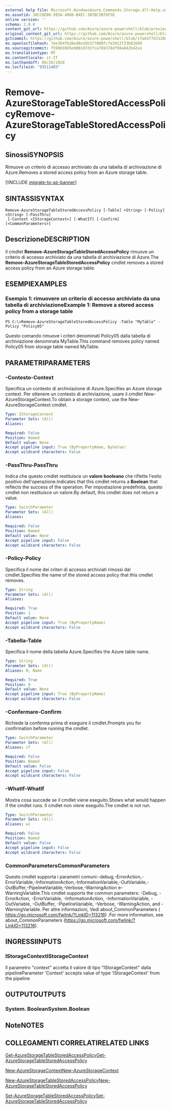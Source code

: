 ```yaml
---
external help file: Microsoft.WindowsAzure.Commands.Storage.dll-Help.xml
ms.assetid: 30CC0D80-505A-4988-B4EC-3B7BC5B76F5D
online version: ''
schema: 2.0.0
content_git_url: https://github.com/Azure/azure-powershell/blob/preview/src/Storage/Commands.Storage/help/Remove-AzureStorageTableStoredAccessPolicy.md
original_content_git_url: https://github.com/Azure/azure-powershell/blob/preview/src/Storage/Commands.Storage/help/Remove-AzureStorageTableStoredAccessPolicy.md
gitcommit: https://github.com/Azure/azure-powershell/blob/1fa63f743120d7a7cd6cbb28ee43cd0f4c654af9
ms.openlocfilehash: 7ee384fb26ed8e16b377800fc7e3912f33b81669
ms.sourcegitcommit: f599b50d5e980197d1fca769378df90a842b42a1
ms.translationtype: MT
ms.contentlocale: it-IT
ms.lasthandoff: 08/20/2020
ms.locfileid: "93511403"
---
```

# <span data-ttu-id="f8216-101">Remove-AzureStorageTableStoredAccessPolicy</span><span class="sxs-lookup"><span data-stu-id="f8216-101">Remove-AzureStorageTableStoredAccessPolicy</span></span>

## <span data-ttu-id="f8216-102">Sinossi</span><span class="sxs-lookup"><span data-stu-id="f8216-102">SYNOPSIS</span></span>
<span data-ttu-id="f8216-103">Rimuove un criterio di accesso archiviato da una tabella di archiviazione di Azure.</span><span class="sxs-lookup"><span data-stu-id="f8216-103">Removes a stored access policy from an Azure storage table.</span></span>

[!INCLUDE [migrate-to-az-banner](../../includes/migrate-to-az-banner.md)]

## <span data-ttu-id="f8216-104">SINTASSI</span><span class="sxs-lookup"><span data-stu-id="f8216-104">SYNTAX</span></span>

```
Remove-AzureStorageTableStoredAccessPolicy [-Table] <String> [-Policy] <String> [-PassThru]
 [-Context <IStorageContext>] [-WhatIf] [-Confirm] [<CommonParameters>]
```

## <span data-ttu-id="f8216-105">Descrizione</span><span class="sxs-lookup"><span data-stu-id="f8216-105">DESCRIPTION</span></span>
<span data-ttu-id="f8216-106">Il cmdlet **Remove-AzureStorageTableStoredAccessPolicy** rimuove un criterio di accesso archiviato da una tabella di archiviazione di Azure.</span><span class="sxs-lookup"><span data-stu-id="f8216-106">The **Remove-AzureStorageTableStoredAccessPolicy** cmdlet removes a stored access policy from an Azure storage table.</span></span>

## <span data-ttu-id="f8216-107">ESEMPI</span><span class="sxs-lookup"><span data-stu-id="f8216-107">EXAMPLES</span></span>

### <span data-ttu-id="f8216-108">Esempio 1: rimuovere un criterio di accesso archiviato da una tabella di archiviazione</span><span class="sxs-lookup"><span data-stu-id="f8216-108">Example 1: Remove a stored access policy from a storage table</span></span>
```
PS C:\>Remove-AzureStorageTableStoredAccessPolicy -Table "MyTable" -Policy "Policy05"
```

<span data-ttu-id="f8216-109">Questo comando rimuove i criteri denominati Policy05 dalla tabella di archiviazione denominata MyTable.</span><span class="sxs-lookup"><span data-stu-id="f8216-109">This command removes policy named Policy05 from storage table named MyTable.</span></span>

## <span data-ttu-id="f8216-110">PARAMETRI</span><span class="sxs-lookup"><span data-stu-id="f8216-110">PARAMETERS</span></span>

### <span data-ttu-id="f8216-111">-Contesto</span><span class="sxs-lookup"><span data-stu-id="f8216-111">-Context</span></span>
<span data-ttu-id="f8216-112">Specifica un contesto di archiviazione di Azure.</span><span class="sxs-lookup"><span data-stu-id="f8216-112">Specifies an Azure storage context.</span></span>
<span data-ttu-id="f8216-113">Per ottenere un contesto di archiviazione, usare il cmdlet New-AzureStorageContext.</span><span class="sxs-lookup"><span data-stu-id="f8216-113">To obtain a storage context, use the New-AzureStorageContext cmdlet.</span></span>

```yaml
Type: IStorageContext
Parameter Sets: (All)
Aliases: 

Required: False
Position: Named
Default value: None
Accept pipeline input: True (ByPropertyName, ByValue)
Accept wildcard characters: False
```

### <span data-ttu-id="f8216-114">-PassThru</span><span class="sxs-lookup"><span data-stu-id="f8216-114">-PassThru</span></span>
<span data-ttu-id="f8216-115">Indica che questo cmdlet restituisce un **valore booleano** che riflette l'esito positivo dell'operazione.</span><span class="sxs-lookup"><span data-stu-id="f8216-115">Indicates that this cmdlet returns a **Boolean** that reflects the success of the operation.</span></span>
<span data-ttu-id="f8216-116">Per impostazione predefinita, questo cmdlet non restituisce un valore.</span><span class="sxs-lookup"><span data-stu-id="f8216-116">By default, this cmdlet does not return a value.</span></span>

```yaml
Type: SwitchParameter
Parameter Sets: (All)
Aliases: 

Required: False
Position: Named
Default value: None
Accept pipeline input: False
Accept wildcard characters: False
```

### <span data-ttu-id="f8216-117">-Policy</span><span class="sxs-lookup"><span data-stu-id="f8216-117">-Policy</span></span>
<span data-ttu-id="f8216-118">Specifica il nome dei criteri di accesso archiviati rimossi dal cmdlet.</span><span class="sxs-lookup"><span data-stu-id="f8216-118">Specifies the name of the stored access policy that this cmdlet removes.</span></span>

```yaml
Type: String
Parameter Sets: (All)
Aliases: 

Required: True
Position: 1
Default value: None
Accept pipeline input: True (ByPropertyName)
Accept wildcard characters: False
```

### <span data-ttu-id="f8216-119">-Tabella</span><span class="sxs-lookup"><span data-stu-id="f8216-119">-Table</span></span>
<span data-ttu-id="f8216-120">Specifica il nome della tabella Azure.</span><span class="sxs-lookup"><span data-stu-id="f8216-120">Specifies the Azure table name.</span></span>

```yaml
Type: String
Parameter Sets: (All)
Aliases: N, Name

Required: True
Position: 0
Default value: None
Accept pipeline input: True (ByPropertyName)
Accept wildcard characters: False
```

### <span data-ttu-id="f8216-121">-Confermare</span><span class="sxs-lookup"><span data-stu-id="f8216-121">-Confirm</span></span>
<span data-ttu-id="f8216-122">Richiede la conferma prima di eseguire il cmdlet.</span><span class="sxs-lookup"><span data-stu-id="f8216-122">Prompts you for confirmation before running the cmdlet.</span></span>

```yaml
Type: SwitchParameter
Parameter Sets: (All)
Aliases: cf

Required: False
Position: Named
Default value: False
Accept pipeline input: False
Accept wildcard characters: False
```

### <span data-ttu-id="f8216-123">-WhatIf</span><span class="sxs-lookup"><span data-stu-id="f8216-123">-WhatIf</span></span>
<span data-ttu-id="f8216-124">Mostra cosa succede se il cmdlet viene eseguito.</span><span class="sxs-lookup"><span data-stu-id="f8216-124">Shows what would happen if the cmdlet runs.</span></span>
<span data-ttu-id="f8216-125">Il cmdlet non viene eseguito.</span><span class="sxs-lookup"><span data-stu-id="f8216-125">The cmdlet is not run.</span></span>

```yaml
Type: SwitchParameter
Parameter Sets: (All)
Aliases: wi

Required: False
Position: Named
Default value: False
Accept pipeline input: False
Accept wildcard characters: False
```

### <span data-ttu-id="f8216-126">CommonParameters</span><span class="sxs-lookup"><span data-stu-id="f8216-126">CommonParameters</span></span>
<span data-ttu-id="f8216-127">Questo cmdlet supporta i parametri comuni:-debug,-ErrorAction,-ErrorVariable,-InformationAction,-InformationVariable,-OutVariable,-OutBuffer,-PipelineVariable,-Verbose,-WarningAction e-WarningVariable.</span><span class="sxs-lookup"><span data-stu-id="f8216-127">This cmdlet supports the common parameters: -Debug, -ErrorAction, -ErrorVariable, -InformationAction, -InformationVariable, -OutVariable, -OutBuffer, -PipelineVariable, -Verbose, -WarningAction, and -WarningVariable.</span></span> <span data-ttu-id="f8216-128">Per altre informazioni, Vedi about_CommonParameters ( https://go.microsoft.com/fwlink/?LinkID=113216) .</span><span class="sxs-lookup"><span data-stu-id="f8216-128">For more information, see about_CommonParameters (https://go.microsoft.com/fwlink/?LinkID=113216).</span></span>

## <span data-ttu-id="f8216-129">INGRESSI</span><span class="sxs-lookup"><span data-stu-id="f8216-129">INPUTS</span></span>

### <span data-ttu-id="f8216-130">IStorageContext</span><span class="sxs-lookup"><span data-stu-id="f8216-130">IStorageContext</span></span>

<span data-ttu-id="f8216-131">Il parametro "context" accetta il valore di tipo "IStorageContext" dalla pipeline</span><span class="sxs-lookup"><span data-stu-id="f8216-131">Parameter 'Context' accepts value of type 'IStorageContext' from the pipeline</span></span>

## <span data-ttu-id="f8216-132">OUTPUT</span><span class="sxs-lookup"><span data-stu-id="f8216-132">OUTPUTS</span></span>

### <span data-ttu-id="f8216-133">System. Boolean</span><span class="sxs-lookup"><span data-stu-id="f8216-133">System.Boolean</span></span>

## <span data-ttu-id="f8216-134">Note</span><span class="sxs-lookup"><span data-stu-id="f8216-134">NOTES</span></span>

## <span data-ttu-id="f8216-135">COLLEGAMENTI CORRELATI</span><span class="sxs-lookup"><span data-stu-id="f8216-135">RELATED LINKS</span></span>

[<span data-ttu-id="f8216-136">Get-AzureStorageTableStoredAccessPolicy</span><span class="sxs-lookup"><span data-stu-id="f8216-136">Get-AzureStorageTableStoredAccessPolicy</span></span>](./Get-AzureStorageTableStoredAccessPolicy.md)

[<span data-ttu-id="f8216-137">New-AzureStorageContext</span><span class="sxs-lookup"><span data-stu-id="f8216-137">New-AzureStorageContext</span></span>](./New-AzureStorageContext.md)

[<span data-ttu-id="f8216-138">New-AzureStorageTableStoredAccessPolicy</span><span class="sxs-lookup"><span data-stu-id="f8216-138">New-AzureStorageTableStoredAccessPolicy</span></span>](./New-AzureStorageTableStoredAccessPolicy.md)

[<span data-ttu-id="f8216-139">Set-AzureStorageTableStoredAccessPolicy</span><span class="sxs-lookup"><span data-stu-id="f8216-139">Set-AzureStorageTableStoredAccessPolicy</span></span>](./Set-AzureStorageTableStoredAccessPolicy.md)
